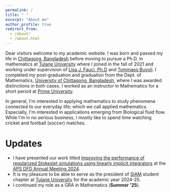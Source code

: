 ```yaml
---
permalink: /
title: " "
excerpt: "About me"
author_profile: true
redirect_from: 
  - /about/
  - /about.html
---
```


Dear visitors welcome to my academic website.  I was born and passed my life in [Chittagong, Bangladesh](https://en.wikipedia.org/wiki/Chittagong) before moving to pursue a Ph.D. in mathematics at [Tulane University](https://sse.tulane.edu/math) where I joined in the fall of 2021 and working under supervision of [Lisa J. Fauci, Ph.D](https://sse.tulane.edu/math/faculty/fauci) and [Tommaso Buvoli](https://tommasobuvoli.com/). I completed my post-graduation and graduation from the Dept. of Mathematics, [University of Chittagong, Bangladesh](https://cu.ac.bd/mathematics/), where I was awarded distinctions in both cases. I worked as an instructor in Mathematics for a short period at [Prime University](https://www.primeuniversity.edu.bd/department/faculty_member/details/3/188).

In general, I'm interested in applying mathematics to study phenomena connected to our everyday life; which we call applied mathematics. Especially, I'm interested in applications emerging from Biological fluid flow. While I'm in no serious business, I mostly like to spend time watching cricket and football (soccer) matches.

Updates
======
- I have presented our work titled [Improving the performance of regularized Stokeslet simulations using linearly implicit integrators](https://meetings.aps.org/Meeting/DFD24/Session/ZC13.5) at the [APS DFD Annual Meeting 2024](https://dfd-meeting.aps.org/).
- It is my pleasure to be able to serve as the president of [SIAM](https://siam.org) student chapter at [Tulane University](https://tulane.edu) for the academic year 2024-25.
- I continued my role as a GRA in Mathematics (**Summer '25**). 

